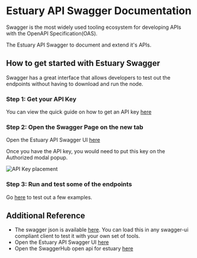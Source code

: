 # Estuary API Swagger Documentation

Swagger is the most widely used tooling ecosystem for developing APIs with the OpenAPI Specification(OAS).

The Estuary API Swagger to document and extend it's APIs. 

## How to get started with Estuary Swagger

Swagger has a great interface that allows developers to test out the endpoints without having to download and run the node. 

### Step 1: Get your API Key
You can view the quick guide on how to get an API key [here](tutorial-get-an-api-key)

### Step 2: Open the Swagger Page on the new tab
Open the Estuary API Swagger UI [here](swagger-ui-page)

Once you have the API key, you would need to put this key on the Authorized modal popup.

 ![API Key placement](static/api_key_here.png)

### Step 3: Run and test some of the endpoints

Go [here](tutorial-working-with-swagger) to test out a few examples.

## Additional Reference
- The swagger json is available [here](static/swagger/v1_0_0/swagger.json). You can load this in any swagger-ui compliant client to test it with your own set of tools.
- Open the Estuary API Swagger UI [here](swagger-ui-page)
- Open the SwaggerHub open api for estuary [here](https://app.swaggerhub.com/apis/alvin-reyes/estuary-api/1.0.0)